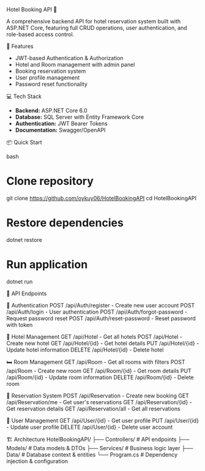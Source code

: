 Hotel Booking API 🏨

A comprehensive backend API for hotel reservation system built with ASP.NET Core, featuring full CRUD operations, user authentication, and role-based access control.

🚀 Features
- JWT-based Authentication & Authorization
- Hotel and Room management with admin panel
- Booking reservation system
- User profile management
- Password reset functionality

💻 Tech Stack
- **Backend:** ASP.NET Core 6.0
- **Database:** SQL Server with Entity Framework Core
- **Authentication:** JWT Bearer Tokens
- **Documentation:** Swagger/OpenAPI

📦 Quick Start

bash
# Clone repository
git clone https://github.com/oykuy06/HotelBookingAPI
cd HotelBookingAPI

# Restore dependencies
dotnet restore

# Run application
dotnet run

🔗 API Endpoints

👤 Authentication
POST /api/Auth/register - Create new user account
POST /api/Auth/login - User authentication
POST /api/Auth/forgot-password - Request password reset
POST /api/Auth/reset-password - Reset password with token

🏨 Hotel Management
GET /api/Hotel - Get all hotels
POST /api/Hotel - Create new hotel 
GET /api/Hotel/{id} - Get hotel details
PUT /api/Hotel/{id} - Update hotel information
DELETE /api/Hotel/{id} - Delete hotel

🛏️ Room Management
GET /api/Room - Get all rooms with filters
POST /api/Room - Create new room 
GET /api/Room/{id} - Get room details
PUT /api/Room/{id} - Update room information
DELETE /api/Room/{id} - Delete room

📅 Reservation System
POST /api/Reservation - Create new booking
GET /api/Reservation/me - Get user's reservations
GET /api/Reservation/{id} - Get reservation details
GET /api/Reservation/all - Get all reservations 

👥 User Management
GET /api/User/{id} - Get user profile
PUT /api/User/{id} - Update user profile
DELETE /api/User/{id} - Delete user account

🏗️ Architecture
HotelBookingAPI/
├── Controllers/     # API endpoints
├── Models/          # Data models & DTOs
├── Services/        # Business logic layer
├── Data/            # Database context & entities
└── Program.cs       # Dependency injection & configuration

